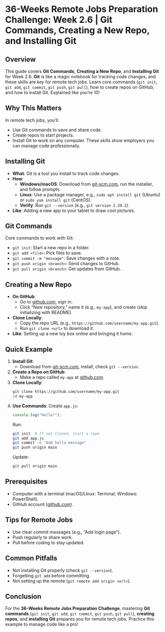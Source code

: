# 36-Weeks Remote Jobs Preparation Challenge: Week 2.6 | Git Commands, Creating a New Repo, and Installing Git

## Overview
This guide covers **Git Commands**, **Creating a New Repo**, and **Installing Git** for Week 2.6. **Git** is like a magic notebook for tracking code changes, and these skills are key for remote tech jobs. Learn core commands (`git init`, `git add`, `git commit`, `git push`, `git pull`), how to create repos on GitHub, and how to install Git. Explained like you’re 10!

## Why This Matters
In remote tech jobs, you’ll:
- Use Git commands to save and share code.
- Create repos to start projects.
- Install Git to work on any computer.
These skills show employers you can manage code professionally.

## Installing Git
- **What**: Git is a tool you install to track code changes.
- **How**:
  - **Windows/macOS**: Download from [git-scm.com](https://git-scm.com/downloads), run the installer, and follow prompts.
  - **Linux**: Use a package manager, e.g., `sudo apt install git` (Ubuntu) or `sudo yum install git` (CentOS).
  - **Verify**: Run `git --version` (e.g., `git version 2.39.2`).
- **Like**: Adding a new app to your tablet to draw cool pictures.

## Git Commands
Core commands to work with Git:
- `git init`: Start a new repo in a folder.
- `git add <file>`: Pick files to save.
- `git commit -m "message"`: Save changes with a note.
- `git push origin <branch>`: Send changes to GitHub.
- `git pull origin <branch>`: Get updates from GitHub.

## Creating a New Repo
- **On GitHub**:
  - Go to [github.com](https://github.com), sign in.
  - Click “New repository,” name it (e.g., `my-app`), and create (skip initializing with README).
- **Clone Locally**:
  - Copy the repo URL (e.g., `https://github.com/username/my-app.git`).
  - Run `git clone <url>` to download it.
- **Like**: Setting up a new toy box online and bringing it home.

## Quick Example
1. **Install Git**:
   - Download from [git-scm.com](https://git-scm.com/downloads), install, check `git --version`.
2. **Create a Repo on GitHub**:
   - Make a repo called `my-app` at [github.com](https://github.com).
3. **Clone Locally**:
   ```bash
   git clone https://github.com/username/my-app.git
   cd my-app
   ```
4. **Use Commands**:
   Create `app.js`:
   ```javascript
   console.log("Hello!");
   ```
   Run:
   ```bash
   git init  # If not cloned, start a repo
   git add app.js
   git commit -m "Add hello message"
   git push origin main
   ```
   Update:
   ```bash
   git pull origin main
   ```

## Prerequisites
- Computer with a terminal (macOS/Linux: Terminal; Windows: PowerShell).
- GitHub account ([github.com](https://github.com)).

## Tips for Remote Jobs
- Use clear commit messages (e.g., “Add login page”).
- Push regularly to share work.
- Pull before coding to stay updated.

## Common Pitfalls
- Not installing Git properly (check `git --version`).
- Forgetting `git add` before committing.
- Not setting up the remote (`git remote add origin <url>`).

## Conclusion
For the **36-Weeks Remote Jobs Preparation Challenge**, mastering **Git commands** (`git init`, `git add`, `git commit`, `git push`, `git pull`), **creating repos**, and **installing Git** prepares you for remote tech jobs. Practice this example to manage code like a pro!